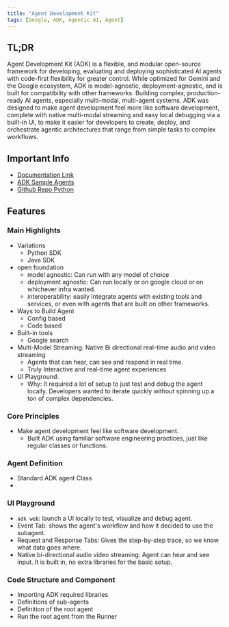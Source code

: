 ```yaml
---
title: "Agent Development Kit"
tags: [Google, ADK, Agentic AI, Agent]
---
```


## TL;DR

Agent Development Kit (ADK) is a flexible, and modular open-source framework for developing, evaluating and deploying sophisticated AI agents with code-first flexibility for greater control. While optimized for Gemini and the Google ecosystem, ADK is model-agnostic, deployment-agnostic, and is built for compatibility with other frameworks. Building complex, production-ready AI agents, especially multi-modal, multi-agent systems. ADK was designed to make agent development feel more like software development, complete with native multi-modal streaming and easy local debugging via a built-in UI, to make it easier for developers to create, deploy, and orchestrate agentic architectures that range from simple tasks to complex workflows.

## Important Info

- [Documentation Link](https://google.github.io/adk-docs/)
- [ADK Sample Agents](https://github.com/google/adk-samples)
- [Github Repo Python](https://github.com/google/adk-python)

## Features

### Main Highlights

- Variations
  - Python SDK
  - Java SDK
- open foundation
  - model agnostic: Can run with any model of choice
  - deployment agnostic: Can run locally or on google cloud or on whichever infra wanted.
  - interoperability: easily integrate agents with existing tools and services, or even with agents that are built on other frameworks.
- Ways to Build Agent
  - Config based
  - Code based 
- Built-in tools
  - Google search
- Multi-Model Streaming: Native Bi directional real-time audio and video streaming
  - Agents that can hear, can see and respond in real time.
  - Truly Interactive and real-time agent experiences
- UI Playground: 
  - Why: It required a lot of setup to just test and debug the agent locally. Developers wanted to iterate quickly without spinning up a ton of complex dependencies.

### Core Principles

- Make agent development feel like software development. 
  - Built ADK using familiar software engineering practices, just like regular classes or functions. 

### Agent Definition

- Standard ADK agent Class
- 

### UI Playground

- `adk web`: launch a UI locally to test, visualize and debug agent.
- Event Tab: shows the agent's workflow and how it decided to use the subagent.
- Request and Response Tabs: Gives the step-by-step trace, so we know what data goes where. 
- Native bi-directional audio video streaming: Agent can hear and see input. It is built in, no extra libraries for the basic setup. 

### Code Structure and Component

- Importing ADK required libraries
- Definitions of sub-agents
- Definition of the root agent
- Run the root agent from the Runner
